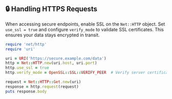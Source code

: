 ## 🔒 Handling HTTPS Requests

When accessing secure endpoints, enable SSL on the `Net::HTTP` object. Set `use_ssl = true` and configure `verify_mode` to validate SSL certificates. This ensures your data stays encrypted in transit.

```ruby
require 'net/http'
require 'uri'

uri = URI('https://secure.example.com/data')
http = Net::HTTP.new(uri.host, uri.port)
http.use_ssl = true
http.verify_mode = OpenSSL::SSL::VERIFY_PEER  # Verify server certificate

request = Net::HTTP::Get.new(uri)
response = http.request(request)
puts response.body
```